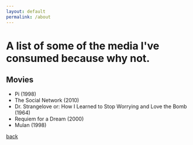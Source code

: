 ```yaml
---
layout: default
permalink: /about
---
```


# A list of some of the media I've consumed because why not.

## Movies
* Pi (1998)
* The Social Network (2010)
* Dr. Strangelove or: How I Learned to Stop Worrying and Love the Bomb (1964)
* Requiem for a Dream (2000)
* Mulan (1998)


[back](./)
